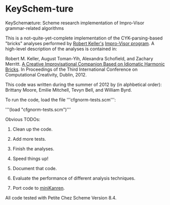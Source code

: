 KeySchem-ture
=============

KeySchemæture: Scheme research implementation of Impro-Visor grammar-related algorithms

This is a not-quite-yet-complete implementation of the CYK-parsing-based "bricks" analyses performed by [Robert Keller's](http://www.cs.hmc.edu/~keller/) [Impro-Visor program](http://www.cs.hmc.edu/~keller/jazz/improvisor/).  A high-level description of the analyses is contained in:

Robert M. Keller, August Toman-Yih, Alexandra Schofield, and Zachary Merritt.
[A Creative Improvisational Companion Based on Idiomatic Harmonic Bricks](http://computationalcreativity.net/iccc2012/wp-content/uploads/2012/05/155-Keller.pdf).
In Proceedings of the Third International Conference on Computational Creativity, Dublin, 2012.

This code was written during the summer of 2012 by (in alphbetical order): Brittany Moore, Emilie Mitchell, Tevyn Bell, and William Byrd.

To run the code, load the file '''cfgnorm-tests.scm''':

'''(load "cfgnorm-tests.scm")'''

Obvious TODOs:

1. Clean up the code.

2. Add more tests.

3. Finish the analyses.

4. Speed things up!

5. Document that code.

6. Evaluate the performance of different analysis techniques.

7. Port code to [miniKanren](http://minikanren.org/).

All code tested with Petite Chez Scheme Version 8.4.